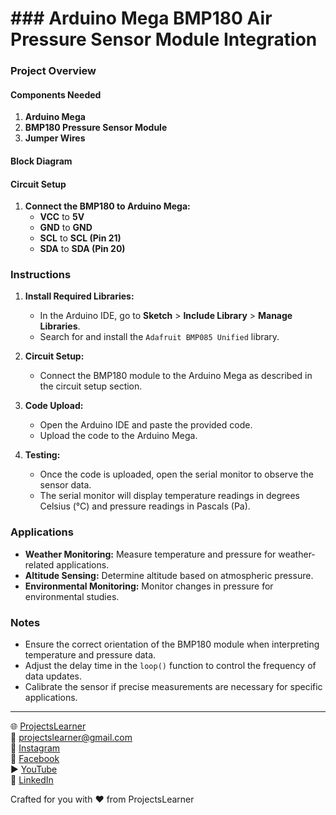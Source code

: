 # ### Arduino Mega BMP180 Air Pressure Sensor Module Integration

### Project Overview

#### Components Needed

1. **Arduino Mega**
2. **BMP180 Pressure Sensor Module**
3. **Jumper Wires**

#### Block Diagram


#### Circuit Setup

1. **Connect the BMP180 to Arduino Mega:**
   - **VCC** to **5V**
   - **GND** to **GND**
   - **SCL** to **SCL (Pin 21)**
   - **SDA** to **SDA (Pin 20)**

### Instructions

1. **Install Required Libraries:**
   - In the Arduino IDE, go to **Sketch** > **Include Library** > **Manage Libraries**.
   - Search for and install the `Adafruit BMP085 Unified` library.

2. **Circuit Setup:**
   - Connect the BMP180 module to the Arduino Mega as described in the circuit setup section.

3. **Code Upload:**
   - Open the Arduino IDE and paste the provided code.
   - Upload the code to the Arduino Mega.

4. **Testing:**
   - Once the code is uploaded, open the serial monitor to observe the sensor data.
   - The serial monitor will display temperature readings in degrees Celsius (°C) and pressure readings in Pascals (Pa).

### Applications

- **Weather Monitoring:** Measure temperature and pressure for weather-related applications.
- **Altitude Sensing:** Determine altitude based on atmospheric pressure.
- **Environmental Monitoring:** Monitor changes in pressure for environmental studies.

### Notes

- Ensure the correct orientation of the BMP180 module when interpreting temperature and pressure data.
- Adjust the delay time in the `loop()` function to control the frequency of data updates.
- Calibrate the sensor if precise measurements are necessary for specific applications.

---

🌐 [ProjectsLearner](https://projectslearner.com/learn/arduino-mega-bmp180-air-pressure-sensor-module)  
📧 [projectslearner@gmail.com](mailto:projectslearner@gmail.com)  
📸 [Instagram](https://www.instagram.com/projectslearner/)  
📘 [Facebook](https://www.facebook.com/projectslearner)  
▶️ [YouTube](https://www.youtube.com/@ProjectsLearner)  
📘 [LinkedIn](https://www.linkedin.com/in/projectslearner)  

Crafted for you with ❤️ from ProjectsLearner
